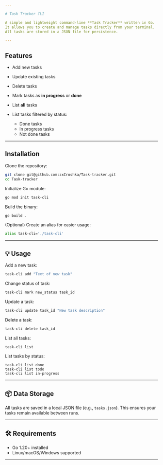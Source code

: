 ```yaml
---

# Task Tracker CLI

A simple and lightweight command-line **Task Tracker** written in Go.
It allows you to create and manage tasks directly from your terminal.
All tasks are stored in a JSON file for persistence.

---
```


## Features

* Add new tasks
* Update existing tasks
* Delete tasks
* Mark tasks as **in progress** or **done**
* List **all** tasks
* List tasks filtered by status:

  *  Done tasks
  * In progress tasks
  * Not done tasks

---

##  Installation

Clone the repository:

```bash
git clone git@github.com:zxCroshka/Task-tracker.git
cd Task-tracker
```

Initialize Go module:

```bash
go mod init task-cli
```

Build the binary:

```bash
go build .
```

(Optional) Create an alias for easier usage:

```bash
alias task-cli='./task-cli'
```

---

## 💡 Usage

Add a new task:

```bash
task-cli add "Text of new task"
```

Change status of task:

```bash
task-cli mark new_status task_id
```



Update a task:

```bash
task-cli update task_id "New task description"
```

Delete a task:

```bash
task-cli delete task_id
```

List all tasks:

```bash
task-cli list
```

List tasks by status:

```basg
task-cli list done
task-cli list todo
task-cli list in-progress
```

---

## 📦 Data Storage

All tasks are saved in a local JSON file (e.g., `tasks.json`).
This ensures your tasks remain available between runs.

---

## 🛠 Requirements

* Go 1.20+ installed
* Linux/macOS/Windows supported

---



